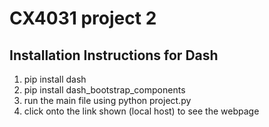 # CX4031 project 2

## Installation Instructions for Dash 
1. pip install dash
2. pip install dash_bootstrap_components
3. run the main file using python project.py
4. click onto the link shown (local host) to see the webpage